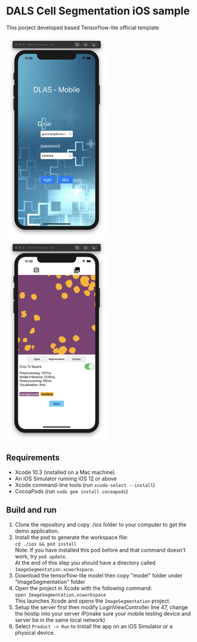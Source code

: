 # DALS Cell Segmentation iOS sample
This porject developed based Tensorflow-lite official template

<p float="left">
<img src="mobilelogin.png" width="270" height="540">
<img src="literesult.png" width="270" height="540">
</p>

## Requirements

*  Xcode 10.3 (installed on a Mac machine)
*  An iOS Simulator running iOS 12 or above
*  Xcode command-line tools (run ```xcode-select --install```)
*  CocoaPods (run ```sudo gem install cocoapods```)

## Build and run

1. Clone the repository and copy ./ios folder to your computer to get the
demo
application.<br/>
1. Install the pod to generate the workspace file:<br/>
```cd ./ios && pod install```<br/>
Note: If you have installed this pod before and that command doesn't work, try ```pod update```.<br/>
At the end of this step you should have a directory called ```ImageSegmentation.xcworkspace```.
1. Download the tensorflow-lite model then copy "model" folder under "ImageSegmentation" folder<br/>
1. Open the project in Xcode with the following command:<br/>
```open ImageSegmentation.xcworkspace```<br/>
This launches Xcode and opens the ```ImageSegmentation``` project.
1. Setup the server first then modify LoginViewController line 47, change the hostip into your server IP(make sure your mobile testing device and server be in the same local network)
1. Select `Product -> Run` to install the app on an iOS Simulator or a physical
device.
